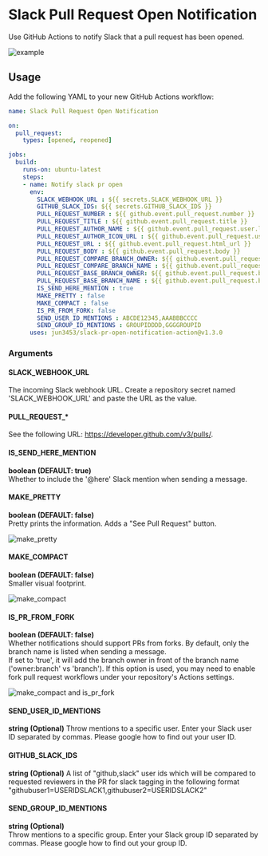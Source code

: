 # Slack Pull Request Open Notification
Use GitHub Actions to notify Slack that a pull request has been opened.

![example](https://raw.githubusercontent.com/jun3453/slack-pr-open-notification-action/images/example.png)

## Usage
Add the following YAML to your new GitHub Actions workflow:

```yaml
name: Slack Pull Request Open Notification

on:
  pull_request:
    types: [opened, reopened]

jobs:
  build:
    runs-on: ubuntu-latest
    steps:
    - name: Notify slack pr open
      env: 
        SLACK_WEBHOOK_URL : ${{ secrets.SLACK_WEBHOOK_URL }}
        GITHUB_SLACK_IDS: ${{ secrets.GITHUB_SLACK_IDS }}
        PULL_REQUEST_NUMBER : ${{ github.event.pull_request.number }}
        PULL_REQUEST_TITLE : ${{ github.event.pull_request.title }}
        PULL_REQUEST_AUTHOR_NAME : ${{ github.event.pull_request.user.login }}
        PULL_REQUEST_AUTHOR_ICON_URL : ${{ github.event.pull_request.user.avatar_url }}
        PULL_REQUEST_URL : ${{ github.event.pull_request.html_url }}
        PULL_REQUEST_BODY : ${{ github.event.pull_request.body }}
        PULL_REQUEST_COMPARE_BRANCH_OWNER: ${{ github.event.pull_request.head.repo.owner.login }}
        PULL_REQUEST_COMPARE_BRANCH_NAME : ${{ github.event.pull_request.head.ref }}
        PULL_REQUEST_BASE_BRANCH_OWNER: ${{ github.event.pull_request.base.repo.owner.login }}
        PULL_REQUEST_BASE_BRANCH_NAME : ${{ github.event.pull_request.base.ref }}
        IS_SEND_HERE_MENTION : true
        MAKE_PRETTY : false
        MAKE_COMPACT : false
        IS_PR_FROM_FORK: false
        SEND_USER_ID_MENTIONS : ABCDE12345,AAABBBCCCC
        SEND_GROUP_ID_MENTIONS : GROUPIDDDD,GGGGROUPID
      uses: jun3453/slack-pr-open-notification-action@v1.3.0
```

### Arguments
#### SLACK_WEBHOOK_URL
The incoming Slack webhook URL. Create a repository secret named 'SLACK_WEBHOOK_URL' and paste the URL as the value.

#### PULL_REQUEST_*
See the following URL: https://developer.github.com/v3/pulls/.

#### IS_SEND_HERE_MENTION
**boolean (DEFAULT: true)**  
Whether to include the '@here' Slack mention when sending a message.

#### MAKE_PRETTY
**boolean (DEFAULT: false)**  
Pretty prints the information. Adds a "See Pull Request" button.

![make_pretty](https://raw.githubusercontent.com/jun3453/slack-pr-open-notification-action/images/make_pretty.png)

#### MAKE_COMPACT
**boolean (DEFAULT: false)**  
Smaller visual footprint.

![make_compact](https://raw.githubusercontent.com/jun3453/slack-pr-open-notification-action/images/make_compact.png)

#### IS_PR_FROM_FORK
**boolean (DEFAULT: false)**  
Whether notifications should support PRs from forks. By default, only the branch name is listed when sending a message.  
If set to 'true', it will add the branch owner in front of the branch name ('owner:branch' vs 'branch'). If this option is used, you may need to enable fork pull request workflows under your repository's Actions settings.

![make_compact and is_pr_fork](https://raw.githubusercontent.com/jun3453/slack-pr-open-notification-action/images/make_compact_fork.png)

#### SEND_USER_ID_MENTIONS
**string (Optional)**
Throw mentions to a specific user.
Enter your Slack user ID separated by commas.
Please google how to find out your user ID.

#### GITHUB_SLACK_IDS
**string (Optional)**
A list of "github,slack" user ids which will be compared to requested reviewers in the PR
for slack tagging in the following format "githubuser1=USERIDSLACK1,githubuser2=USERIDSLACK2"

#### SEND_GROUP_ID_MENTIONS
**string (Optional)**  
Throw mentions to a specific group.
Enter your Slack group ID separated by commas.
Please google how to find out your group ID.